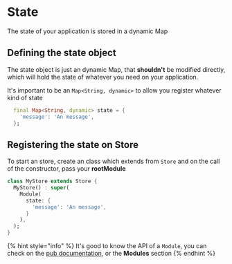# State

The state of your application is stored in a dynamic Map

## Defining the state object

The state object is just an dynamic Map, that **shouldn't** be modified directly, which will hold the state of whatever you need on your application.

It's important to be an `Map<String, dynamic>` to allow you register whatever kind of state

```dart
  final Map<String, dynamic> state = {
    'message': 'An message',
  };
```

## Registering the state on Store

To start an store, create an class which extends from `Store` and on the call of the constructor, pass your **rootModule**

```dart
class MyStore extends Store {
  MyStore() : super(
    Module(
      state: {
        'message': 'An message',
      }
    ),
  );
}

```

{% hint style="info" %}
It's good to know the API of a `Module`, you can check on the [pub documentation](https://pub.dev/documentation/vuex4flutter/latest/types_module/Module-class.html), or the **Modules** section 
{% endhint %}

